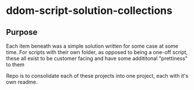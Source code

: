 # ddom-script-solution-collections

## Purpose

Each item beneath was a simple solution written for some case at some time.
For scripts with their own folder, as opposed to being a one-off script, these all exist to be customer facing and have some addititonal "prettiness" to them

Repo is to consolidate each of these projects into one project, each with it's own readme.


